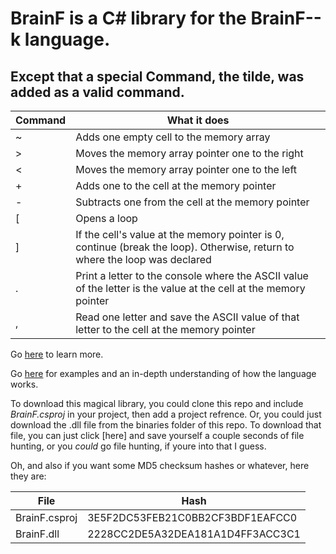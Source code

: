 # BrainF is a C# library for the BrainF--k language.
## Except that a special Command, the tilde, was added as a valid command.

| Command 	| What it does                                                                                                                	|
|---------	|-----------------------------------------------------------------------------------------------------------------------------	|
| ~ 	| Adds one empty cell to the memory array                                                                                     	|
|    >    	| Moves the memory array pointer one to the right                                                                             	|
|    <    	| Moves the memory array pointer one to the left                                                                              	|
|    +    	| Adds one to the cell at the memory pointer                                                                                  	|
|    -    	| Subtracts one from the cell at the memory pointer                                                                           	|
|    [    	| Opens a loop                                                                                                                	|
|    ]    	| If the cell's value at the memory pointer is 0, continue (break the loop). Otherwise, return to where the loop was declared 	|
|    .    	| Print a letter to the console where the ASCII value of the letter is the value at the cell at the memory pointer            	|
|    ,    	| Read one letter and save the ASCII value of that letter to the cell at the memory pointer                                   	|

Go [here](https://en.wikipedia.org/wiki/Brainfuck) to learn more.

Go [here](https://esolangs.org/wiki/Brainfuck) for examples and an in-depth understanding of how the language works.

To download this magical library, you could clone this repo and include *BrainF.csproj* in your project, then add a project refrence. 
Or, you could just download the .dll file from the binaries folder of this repo. To download that file, you can just click [here] and save yourself a couple seconds of file hunting, or you *could* go file hunting, if youre into that I guess.

Oh, and also if you want some MD5 checksum hashes or whatever, here they are:

| File | Hash                                      |
| ---- | ----------------------------------------- |
| BrainF.csproj | 3E5F2DC53FEB21C0BB2CF3BDF1EAFCC0 |
| BrainF.dll    | 2228CC2DE5A32DEA181A1D4FF3ACC3C1 |
